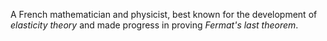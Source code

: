 A French mathematician and physicist, best known for the development of
*elasticity theory* and made progress in proving *Fermat's last theorem*.
